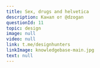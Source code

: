 ```yaml
---
title: Sex, drugs and helvetica
description: Канал от @dzogan
questionId: 11
topic: design
image: null
video: null
link: t.me/designhunters
linkImage: knowledgebase-main.jpg
text: null
---
```

